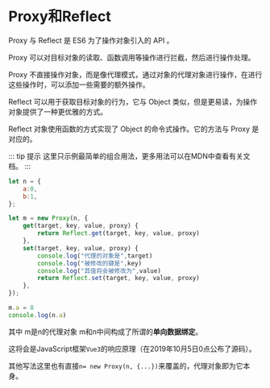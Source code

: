 # Proxy和Reflect

Proxy 与 Reflect 是 ES6 为了操作对象引入的 API 。

Proxy 可以对目标对象的读取、函数调用等操作进行拦截，然后进行操作处理。

Proxy 不直接操作对象，而是像代理模式，通过对象的代理对象进行操作，在进行这些操作时，可以添加一些需要的额外操作。

Reflect 可以用于获取目标对象的行为，它与 Object 类似，但是更易读，为操作对象提供了一种更优雅的方式。

Reflect 对象使用函数的方式实现了 Object 的命令式操作。它的方法与 Proxy 是对应的。


::: tip 提示
这里只示例最简单的组合用法，更多用法可以在MDN中查看有关文档。
:::

```js
let n = {  
    a:0,
    b:1,
}; 

let m = new Proxy(n, {
    get(target, key, value, proxy) { 
        return Reflect.get(target, key, value, proxy)
    },
    set(target, key, value, proxy) { 
        console.log("代理的对象是",target)
        console.log("被修改的键是",key)
        console.log("其值将会被修改为",value)
        return Reflect.set(target, key, value, proxy)
    },
});

m.a = 8
console.log(n.a)
```

其中 m是n的代理对象 m和n中间构成了所谓的**单向数据绑定**。

这将会是JavaScript框架`Vue3`的响应原理（在2019年10月5日0点公布了源码）。

其他写法这里也有直接`n= new Proxy(n, {...})`来覆盖的，代理对象即为它本身。